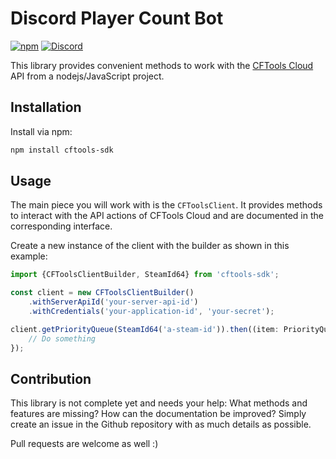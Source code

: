 # Discord Player Count Bot

[![npm](https://img.shields.io/npm/v/cftools-sdk?style=flat-square)](https://www.npmjs.com/package/cftools-sdk)
[![Discord](https://img.shields.io/discord/729467994832371813?color=7289da&label=Discord&logo=discord&logoColor=ffffff&style=flat-square)](https://go2tech.de/discord)

This library provides convenient methods to work with the [CFTools Cloud](https://www.cftools.cloud) API from a nodejs/JavaScript project.

## Installation

Install via npm:

```sh
npm install cftools-sdk
```

## Usage

The main piece you will work with is the `CFToolsClient`.
It provides methods to interact with the API actions of CFTools Cloud and are documented in the corresponding interface.

Create a new instance of the client with the builder as shown in this example:

```typescript
import {CFToolsClientBuilder, SteamId64} from 'cftools-sdk';

const client = new CFToolsClientBuilder()
    .withServerApiId('your-server-api-id')
    .withCredentials('your-application-id', 'your-secret');

client.getPriorityQueue(SteamId64('a-steam-id')).then((item: PriorityQueueItem) => {
    // Do something
});
```

## Contribution

This library is not complete yet and needs your help: What methods and features are missing?
How can the documentation be improved?
Simply create an issue in the Github repository with as much details as possible.

Pull requests are welcome as well :)
